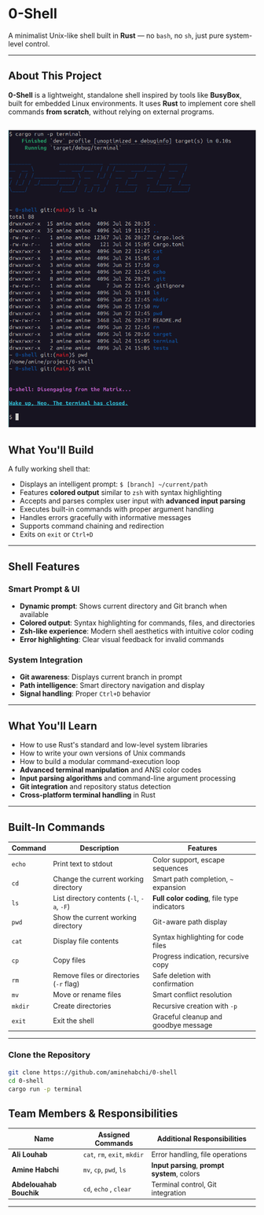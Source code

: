 # 0-Shell
A minimalist Unix-like shell built in **Rust** — no `bash`, no `sh`, just pure system-level control.

---

## About This Project
**0-Shell** is a lightweight, standalone shell inspired by tools like **BusyBox**, built for embedded Linux environments. It uses **Rust** to implement core shell commands **from scratch**, without relying on external programs.

![Alt text](./Screenshot.png)
---

## What You'll Build
A fully working shell that:
- Displays an intelligent prompt: `$ [branch] ~/current/path`
- Features **colored output** similar to `zsh` with syntax highlighting
- Accepts and parses complex user input with **advanced input parsing**
- Executes built-in commands with proper argument handling
- Handles errors gracefully with informative messages
- Supports command chaining and redirection
- Exits on `exit` or `Ctrl+D`

---

## Shell Features

### **Smart Prompt & UI**
- **Dynamic prompt**: Shows current directory and Git branch when available
- **Colored output**: Syntax highlighting for commands, files, and directories
- **Zsh-like experience**: Modern shell aesthetics with intuitive color coding
- **Error highlighting**: Clear visual feedback for invalid commands


### **System Integration**
- **Git awareness**: Displays current branch in prompt
- **Path intelligence**: Smart directory navigation and display
- **Signal handling**: Proper `Ctrl+D` behavior

---

## What You'll Learn
- How to use Rust's standard and low-level system libraries
- How to write your own versions of Unix commands
- How to build a modular command-execution loop
- **Advanced terminal manipulation** and ANSI color codes
- **Input parsing algorithms** and command-line argument processing
- **Git integration** and repository status detection
- **Cross-platform terminal handling** in Rust

---

## Built-In Commands
| Command | Description                              | Features |
|---------|------------------------------------------|----------|
| `echo`  | Print text to stdout                     | Color support, escape sequences |
| `cd`    | Change the current working directory     | Smart path completion, `~` expansion |
| `ls`    | List directory contents (`-l`, `-a`, `-F`) | **Full color coding**, file type indicators |
| `pwd`   | Show the current working directory       | Git-aware path display |
| `cat`   | Display file contents                    | Syntax highlighting for code files |
| `cp`    | Copy files                               | Progress indication, recursive copy |
| `rm`    | Remove files or directories (`-r` flag)  | Safe deletion with confirmation |
| `mv`    | Move or rename files                     | Smart conflict resolution |
| `mkdir` | Create directories                       | Recursive creation with `-p` |
| `exit`  | Exit the shell                           | Graceful cleanup and goodbye message |

---


### Clone the Repository
```bash
git clone https://github.com/aminehabchi/0-shell
cd 0-shell
cargo run -p terminal
```


## Team Members & Responsibilities
| Name                  | Assigned Commands           | Additional Responsibilities |
|-----------------------|-----------------------------|----------------------------|
| **Ali Louhab**        | `cat`, `rm`, `exit`, `mkdir` | Error handling, file operations |
| **Amine Habchi**      | `mv`, `cp`, `pwd`, `ls`     | **Input parsing**, **prompt system**, colors |
| **Abdelouahab Bouchik** | `cd`, `echo` , `clear`     | Terminal control, Git integration |

---

